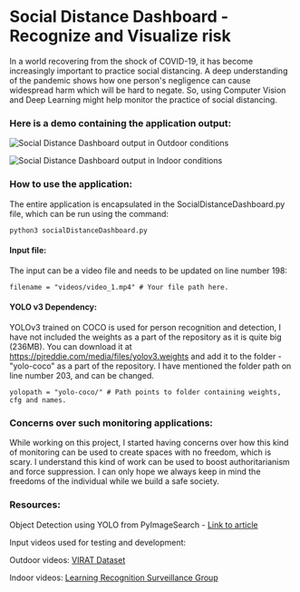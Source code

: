 # Social Distance Dashboard - Recognize and Visualize risk

In a world recovering from the shock of COVID-19, it has become increasingly important to practice social distancing. A deep understanding of the pandemic shows how one person's negligence can cause widespread harm which will be hard to negate. So, using Computer Vision and Deep Learning might help monitor the practice of social distancing. 

### Here is a demo containing the application output: 

![Social Distance Dashboard output in Outdoor conditions](https://github.com/iamsashank09/social-distance-dashboard/blob/master/OutputVideos/output-outdoorlong.gif)

![Social Distance Dashboard output in Indoor conditions](https://github.com/iamsashank09/social-distance-dashboard/blob/master/OutputVideos/output-indoor.gif)


### How to use the application:
The entire application is encapsulated in the SocialDistanceDashboard.py file, which can be run using the command:

    python3 socialDistanceDashboard.py

#### Input file:
The input can be a video file and needs to be updated on line number 198:

    filename = "videos/video_1.mp4" # Your file path here.

#### YOLO v3 Dependency:
YOLOv3 trained on COCO is used for person recognition and detection, I have not included the weights as a part of the repository as it is quite big (236MB). 
You can download it at https://pjreddie.com/media/files/yolov3.weights
and add it to the folder - "yolo-coco" as a part of the repository. 
I have mentioned the folder path on line number 203, and can be changed.

    yolopath = "yolo-coco/" # Path points to folder containing weights, cfg and names.

### Concerns over such monitoring applications:
While working on this project, I started having concerns over how this kind of monitoring can be used to create spaces with no freedom, which is scary. I understand this kind of work can be used to boost authoritarianism and force suppression. I can only hope we always keep in mind the freedoms of the individual while we build a safe society.  


### Resources:
Object Detection using YOLO from PyImageSearch - [Link to article](https://www.pyimagesearch.com/2018/05/14/a-gentle-guide-to-deep-learning-object-detection/)

Input videos used for testing and development:

Outdoor videos: [VIRAT Dataset](https://viratdata.org/)

Indoor videos: [Learning Recognition Surveillance Group](https://www.tugraz.at/institutes/icg/research/team-bischof/learning-recognition-surveillance/)







